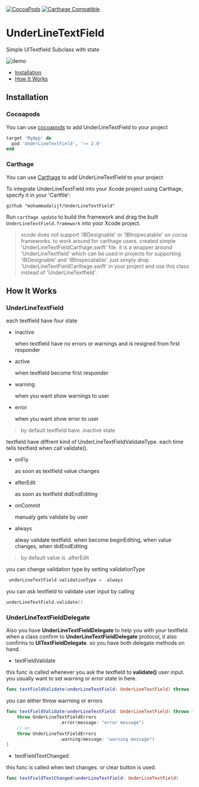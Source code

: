 [![CocoaPods](https://img.shields.io/cocoapods/v/UnderLineTextField.svg)](https://cocoapods.org/pods/UnderLineTextField)
[![Carthage Compatible](https://img.shields.io/badge/Carthage-compatible-blue.svg)]()


# UnderLineTextField
Simple UITextfield Subclass with state

![demo](https://github.com/mohammadalijf/UnderLineTextField/raw/master/src/demo.gif "Example App")

* [Installation](#installation)
* [How It Works](#how-it-works)

## Installation

### Cocoapods
You can use [cocoapods](https://cocoapods.org)  to add UnderLineTextField to your project

```ruby
target 'MyApp' do
  pod 'UnderLineTextField', '~> 2.0'
end
```
### Carthage
You can use [Carthage](https://github.com/Carthage/Carthage) to add UnderLineTextField to your project

To integrate UnderLineTextField into your Xcode project using Carthage, specify it in your 'Cartfile':

```ogdl
github "mohammadalijf/UnderLineTextField"
```

Run `carthage update` to build the framework and drag the built `UnderLineTextField.framework` into your Xcode project.

> xcode does not support 'IBDesignable' or 'IBInspecatable' on cocoa frameworks. to work around for carthage users. created simple 'UnderLineTextFieldCarthage.swift' file. it is a wrapper around 'UnderLineTextfield' which can be used in projects for supporting 'IBDesignable' and 'IBInspecatable'. just simply drop 'UnderLineTextFieldCarthage.swift' in your project and use this class instead of 'UnderLineTextfield'. 

## How It Works

### UnderLineTextField

each textfield have four state

* inactive

    when textfield have no errors or warnings and is resigned from first responder

* active

    when textfield become first responder

* warning

    when you want show warnings to user

* error

    when you want show error to user



> by default textfield have .inactive state

textfield have diffrent kind of UnderLineTextFieldValidateType. each time tells textfield when call validate().

* onFly

    as soon as textfield value changes
* afterEdit

    as soon as textfield didEndEditing
* onCommit

    manualy gets validate by user
* always

    alway validate textfield. when become beginEditing, when value changes, when didEndEditing

> by default value is .afterEdit

you can change validation type by setting validationType
```swift
 underLineTextField.validationType = .always
```

you can ask textfield to validate user input by calling 

```swift
underLineTextField.validate()
```
### UnderLineTextFieldDelegate

Also you have **UnderLineTextFieldDelegate** to help you with your textfield. when a class confirm to **UnderLineTextFieldDelegate** protocol, it also confirms to **UITextFieldDelegate**. so you have both delegate methods on hand.


* textFieldValidate

this func is called whenever you ask the textfield to **validate()** user input. you usually want to set warning or error state in here.

```swift
func textFieldValidate(underLineTextField: UnderLineTextField) throws
```

you can either throw warrning or errors

```swift
func textFieldValidate(underLineTextField: UnderLineTextField) throws {
    throw UnderLineTextFieldErrors
                    .error(message: "error message")
    // or
    throw UnderLineTextFieldErrors
                    .warning(message: "warning message")
}
```

* textFieldTextChanged

this func is called when text changes. or clear button is used.

```swift
func textFieldTextChanged(underLineTextField: UnderLineTextField)
```
